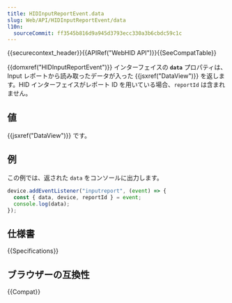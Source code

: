```yaml
---
title: HIDInputReportEvent.data
slug: Web/API/HIDInputReportEvent/data
l10n:
  sourceCommit: ff3545b816d9a945d3793ecc330a3b6cbdc59c1c
---
```


{{securecontext_header}}{{APIRef("WebHID API")}}{{SeeCompatTable}}

{{domxref("HIDInputReportEvent")}} インターフェイスの **`data`** プロパティは、Input レポートから読み取ったデータが入った {{jsxref("DataView")}} を返します。HID インターフェイスがレポート ID を用いている場合、`reportId` は含まれません。

## 値

{{jsxref("DataView")}} です。

## 例

この例では、返された `data` をコンソールに出力します。

```js
device.addEventListener("inputreport", (event) => {
  const { data, device, reportId } = event;
  console.log(data);
});
```

## 仕様書

{{Specifications}}

## ブラウザーの互換性

{{Compat}}
